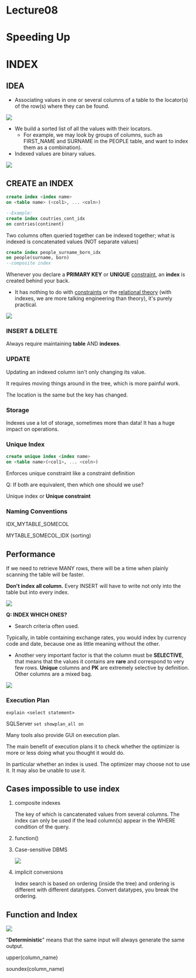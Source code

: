 # Lecture08

# Speeding Up

# INDEX

## IDEA

* Associating values in one or several columns of a table to the locator(s) of the row(s) where they can be found.

![](https://ws1.sinaimg.cn/large/006tKfTcly1fra1ej6t0xj30f905ewet.jpg)

* We build a sorted list of all the values with their locators.
  * For example, we may look by groups of columns, such as FIRST_NAME and SURNAME in the PEOPLE table, and want to index them as a combination).
* Indexed values are binary values.

![](https://ws1.sinaimg.cn/large/006tNc79ly1fs1gmp3b9tj30du0agq45.jpg)

## CREATE an INDEX

```sql
create index <index name>
on <table name> (<col1>, ... <coln>)

--Example:
create index coutries_cont_idx
on contries(continent)
```

Two columns often queried together can be indexed together; what is indexed is concatenated values (NOT separate values) 

```sql
create index people_surname_born_idx
on people(surname, born)
--composite index
```

Whenever you declare a **PRIMARY KEY** or **UNIQUE** <u>constraint</u>, an **index** is created behind your back. 

* It has nothing to do with <u>constraints</u> or the <u>relational theory</u> (with indexes, we are more talking engineering than theory), it's purely practical. 

![](https://ws1.sinaimg.cn/large/006tKfTcly1fra1un77stj30cw09rmxz.jpg)

### INSERT & DELETE

Always require maintaining **table** AND **indexes**.  

### UPDATE

Updating an indexed column isn't only changing its value. 

It requires moving things around in the tree, which is more painful work. 

The location is the same but the key has changed. 

### Storage

Indexes use a lot of storage, sometimes more than data! It has a huge impact on operations. 

### Unique Index

```sql
create unique index <index name> 
on <table name>(<col1>, ... <coln>)
```

Enforces unique constraint like a constraint definition 

Q: If both are equivalent, then which one should we use? 

Unique index or **Unique constraint** 

### Naming Conventions

IDX_MYTABLE_SOMECOL

MYTABLE_SOMECOL_IDX (sorting)

## Performance

If we need to retrieve MANY  rows, there will be a time when plainly scanning the table will be faster. 

**Don't index all column.** Every INSERT will have to write not only into the table but into every index.

![](https://ws2.sinaimg.cn/large/006tNc79gy1fs1h2g9b3xj30dn0aeabe.jpg)

**Q: INDEX WHICH ONES?**

* Search criteria often used. 

Typically, in table containing exchange rates, you would index by currency code and date, because one as little meaning without the other. 

* Another very important factor is that the column must be **SELECTIVE**, that means that the values it contains are **rare** and correspond to very few rows. **Unique** columns and **PK** are extremely selective by definition. Other columns are a mixed bag. 

![](https://ws4.sinaimg.cn/large/006tNc79ly1fs1h89emrkj30f10bgdhe.jpg)

### Execution Plan

`explain <select statement>`

SQLServer `set showplan_all on`

Many tools also provide GUI on execution plan.

The main benefit of execution plans it to check whether the optimizer is more or less doing what you thought it would do. 

In particular whether an index is used. The optimizer may choose not to use it. It may also be unable to use it. 

## Cases impossible to use index

1. composite indexes

   The key of which is cancatenated values from several columns. The index can only be used if the lead column(s) appear in the WHERE condition of the query.

2. function()

3. Case-sensitive DBMS

   ![](https://ws3.sinaimg.cn/large/006tNc79gy1fs1hqijwbuj30fx0c80ug.jpg)

4. implicit conversions

    Index search is based on ordering (inside the tree) and ordering is different with different datatypes. Convert datatypes, you break the ordering. 

## Function and Index

![](https://ws4.sinaimg.cn/large/006tNc79ly1fs1hw46nplj30d909ydgv.jpg)

"**Deterministic**" means that the same input will always generate the same output. 

upper(column_name)

soundex(column_name)
